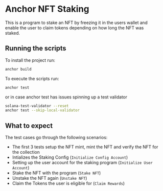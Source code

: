 # Anchor NFT Staking

This is a program to stake an NFT by freezing it in the users wallet and enable the user to claim tokens depending on how long the NFT was staked.

## Running the scripts

To install the project run:

```bash
anchor build
```

To execute the scripts run:

```bash
anchor test
```

or in case anchor test has issues spinning up a test validator

```bash
solana-test-validator --reset
anchor test --skip-local-validator
```

## What to expect
The test cases go through the following scenarios:
- The first 3 tests setup the NFT mint, mint the NFT and verify the NFT for the collection
- Intializes the Staking Config (`Initialize Config Account`)
- Setting up the user account for the staking program (`Initialize User Account`)
- Stake the NFT with the program (`Stake NFT`)
- Unstake the NFT again (`Unstake NFT`)
- Claim the Tokens the user is eligible for (`Claim Rewards`)
